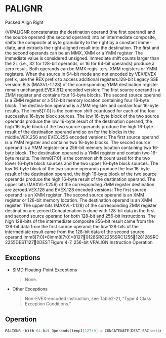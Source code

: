 # PALIGNR

Packed Align Right

(V)PALIGNR concatenates the destination operand (the first operand) and the source operand (the second operand) into an intermediate composite, shifts the composite at byte granularity to the right by a constant imme-diate, and extracts the right-aligned result into the destination.
The first and the second operands can be an MMX, XMM or a YMM register.
The immediate value is considered unsigned.
Immediate shift counts larger than the 2L (i.e., 32 for 128-bit operands, or 16 for 64-bit operands) produce a zero result.
Both operands can be MMX regis-ters, XMM registers or YMM registers.
When the source In 64-bit mode and not encoded by VEX/EVEX prefix, use the REX prefix to access additional registers.128-bit Legacy SSE version: Bits (MAXVL-1:128) of the corresponding YMM destination register remain unchanged.EVEX.512 encoded version: The first source operand is a ZMM register and contains four 16-byte blocks.
The second source operand is a ZMM register or a 512-bit memory location containing four 16-byte block.
The destina-tion operand is a ZMM register and contain four 16-byte results.
The imm8[7:0] is the common shift countused for each of the four successive 16-byte block sources.
The low 16-byte block of the two source operands produce the low 16-byte result of the destination operand, the high 16-byte block of the two source operands produce the high 16-byte result of the destination operand and so on for the blocks in the middle.VEX.256 and EVEX.256 encoded versions: The first source operand is a YMM register and contains two 16-byte blocks.
The second source operand is a YMM register or a 256-bit memory location containing two 16-byte block.
The destination operand is a YMM register and contain two 16-byte results.
The imm8[7:0] is the common shift count used for the two lower 16-byte block sources and the two upper 16-byte block sources.
The low 16-byte block of the two source operands produce the low 16-byte result of the destination operand, the high 16-byte block of the two source operands produce the high 16-byte result of the destination operand.
The upper bits (MAXVL-1:256) of the corresponding ZMM register destination are zeroed.VEX.128 and EVEX.128 encoded versions: The first source operand is an XMM register.
The second source operand is an XMM register or 128-bit memory location.
The destination operand is an XMM register.
The upper bits (MAXVL-1:128) of the corresponding ZMM register destination are zeroed.Concatenation is done with 128-bit data in the first and second source operand for both 128-bit and 256-bit instructions.
The high 128-bits of the intermediate composite 256-bit result came from the 128-bit data from the first source operand; the low 128-bits of the intermediate result came from the 128-bit data of the second source operand.Imm8[7:0]*8Imm8[7:0]*81270128SRC2255SRC1255128128SRC2255DEST1270DESTFigure 4-7.
 256-bit VPALIGN Instruction Operation

## Exceptions

- SIMD Floating-Point Exceptions
  > None. 
- Other Exceptions
  > Non-EVEX-encoded instruction, see Table2-21, "Type 4 Class Exception Conditions."

## Operation

```C
PALIGNR (With 64-bit Operands)temp1[127:0] = CONCATENATE(DEST,SRC)>>(imm8*8) DEST[63:0] = temp1[63:0] PALIGNR (With 128-bit Operands)temp1[255:0] := ((DEST[127:0] << 128) OR SRC[127:0])>>(imm8*8);DEST[127:0] := temp1[127:0]DEST[MAXVL-1:128] (Unmodified)0VPALIGNR (VEX.128 Encoded Version)temp1[255:0] := ((SRC1[127:0] << 128) OR SRC2[127:0])>>(imm8*8);DEST[127:0] := temp1[127:0]DEST[MAXVL-1:128] := 0VPALIGNR (VEX.256 Encoded Version)temp1[255:0] := ((SRC1[127:0] << 128) OR SRC2[127:0])>>(imm8[7:0]*8);DEST[127:0] := temp1[127:0]temp1[255:0] := ((SRC1[255:128] << 128) OR SRC2[255:128])>>(imm8[7:0]*8);DEST[MAXVL-1:128] := temp1[127:0]VPALIGNR (EVEX Encoded Versions)(KL, VL) = (16, 128), (32, 256), (64, 512)FOR l := 0 TO VL-1 with increments of 128temp1[255:0] := ((SRC1[l+127:l] << 128) OR SRC2[l+127:l])>>(imm8[7:0]*8);TMP_DEST[l+127:l] := temp1[127:0]ENDFOR;FOR j := 0 TO KL-1i := j * 8IF k1[j] OR *no writemask*THEN DEST[i+7:i] := TMP_DEST[i+7:i]ELSE IF *merging-masking*; merging-maskingTHEN *DEST[i+7:i] remains unchanged*ELSE *zeroing-masking*; zeroing-maskingDEST[i+7:i] = 0FIFI;ENDFOR;DEST[MAXVL-1:VL] := 0Intel C/C++ Compiler Intrinsic EquivalentsPALIGNR __m64 _mm_alignr_pi8 (__m64 a, __m64 b, int n)(V)PALIGNR __m128i _mm_alignr_epi8 (__m128i a, __m128i b, int n)VPALIGNR __m256i _mm256_alignr_epi8 (__m256i a, __m256i b, const int n)VPALIGNR __m512i _mm512_alignr_epi8 (__m512i a, __m512i b, const int n)VPALIGNR __m512i _mm512_mask_alignr_epi8 (__m512i s, __mmask64 m, __m512i a, __m512i b, const int n)VPALIGNR __m512i _mm512_maskz_alignr_epi8 ( __mmask64 m, __m512i a, __m512i b, const int n)VPALIGNR __m256i _mm256_mask_alignr_epi8 (__m256i s, __mmask32 m, __m256i a, __m256i b, const int n)VPALIGNR __m256i _mm256_maskz_alignr_epi8 (__mmask32 m, __m256i a, __m256i b, const int n)VPALIGNR __m128i _mm_mask_alignr_epi8 (__m128i s, __mmask16 m, __m128i a, __m128i b, const int n)VPALIGNR __m128i _mm_maskz_alignr_epi8 (__mmask16 m, __m128i a, __m128i b, const int n)
```
